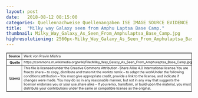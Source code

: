 ```yaml
---
layout: post
date:   2018-08-12 08:15:00
categories: Quellennachweise Quellenangaben ISE IMAGE SOURCE EVIDENCE
title:  "Milky way Galaxy seen from Amphu Laptsa Base Camp."
thumbnail: Milky_Way_Galaxy_As_Seen_From_Amphulaptsa_Base_Camp.jpg
highresolutionimg: 2560px-Milky_Way_Galaxy_As_Seen_From_Amphulaptsa_Base_Camp.jpg
---
```


<div class="entry-content">

<table style="font-size: xx-small" border="1" cellpadding="2">
<tbody>
<tr>
<th style="text-align: right" width="81"><strong>Source</strong></th>
<td>Werk von Pravin Mishra</td>
</tr>
<tr>
<th style="text-align: right" width="81"><strong>Quelle</strong></th>
<td>https://commons.m.wikimedia.org/wiki/File:Milky_Way_Galaxy_As_Seen_From_Amphulaptsa_Base_Camp.jpg</td>
</tr>
<tr>
<th style="text-align: right" width="81"><strong>Lizenz</strong></th>
<td>
This file is licensed under the Creative Commons Attribution-Share Alike 4.0 International license.You are free:to share – to copy, distribute and transmit the workto remix – to adapt the workUnder the following conditions:attribution – You must give appropriate credit, provide a link to the license, and indicate if changes were made. You may do so in any reasonable manner, but not in any way that suggests the licensor endorses you or your use.share alike – If you remix, transform, or build upon the material, you must distribute your contributions under the same or compatible license as the original.
</td>
</tr>
</tbody>
</table>
<p>&nbsp;</p>

</div><!-- .entry-content -->
